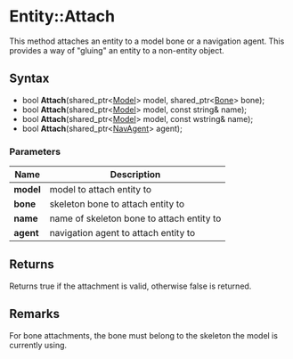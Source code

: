 # Entity::Attach #
This method attaches an entity to a model bone or a navigation agent. This provides a way of "gluing" an entity to a non-entity object.

## Syntax ##
- bool **Attach**(shared_ptr<[Model](CPP_Model.md)> model, shared_ptr<[Bone](CPP_Bone.md)> bone);
- bool **Attach**(shared_ptr<[Model](CPP_Model.md)> model, const string& name);
- bool **Attach**(shared_ptr<[Model](CPP_Model.md)> model, const wstring& name);
- bool **Attach**(shared_ptr<[NavAgent](CPP_NavAgent.md)> agent);

### Parameters ###
| Name | Description |
| --- | --- |
| **model** | model to attach entity to |
| **bone** | skeleton bone to attach entity to |
| **name** | name of skeleton bone to attach entity to |
| **agent** | navigation agent to attach entity to |

## Returns ##
Returns true if the attachment is valid, otherwise false is returned.

## Remarks ##
For bone attachments, the bone must belong to the skeleton the model is currently using.
